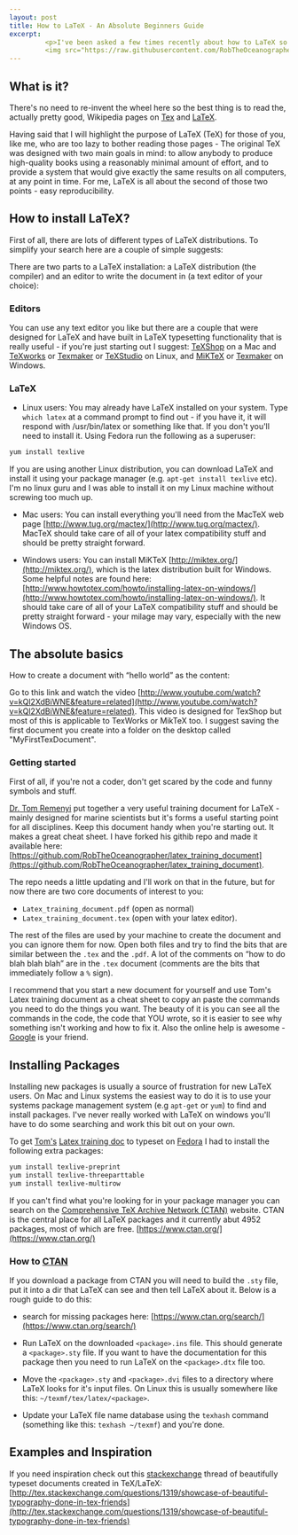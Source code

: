 ```yaml
---
layout: post
title: How to LaTeX - An Absolute Beginners Guide
excerpt:
         <p>I've been asked a few times recently about how to LaTeX so I thought I'd put a few notes up for everyone to refer back to later.</p>
         <img src="https://raw.githubusercontent.com/RobTheOceanographer/robtheoceanographer.github.io/master/images/CTAN_lion_drawing_by_Duane_Bibby.gif" alt="CTAN Lion" style="width:304px;height:228px;">
---
```


## What is it?

There's no need to re-invent the wheel here so the best thing is to read the, actually pretty good, Wikipedia pages on [Tex](https://en.Wikipedia.org/wiki/TeX) and [LaTeX](https://en.Wikipedia.org/wiki/LaTeX).

Having said that I will highlight the purpose of LaTeX (TeX) for those of you, like me, who are too lazy to bother reading those pages - The original TeX was designed with two main goals in mind: to allow anybody to produce high-quality books using a reasonably minimal amount of effort, and to provide a system that would give exactly the same results on all computers, at any point in time. For me, LaTeX is all about the second of those two points - easy reproducibility.

## How to install LaTeX?

First of all, there are lots of different types of LaTeX distributions. To simplify your search here are a couple of simple suggests:

There are two parts to a LaTeX installation: a LaTeX distribution (the compiler) and an editor to write the document in (a text editor of your choice):

### Editors

You can use any text editor you like but there are a couple that were designed for LaTeX and have built in LaTeX typesetting functionality that is really useful - if you're just starting out I suggest: [TeXShop](uoregon.edu/~koch/texshop/) on a Mac and [TeXworks](https://www.tug.org/texworks/) or [Texmaker](http://www.xm1math.net/texmaker/) or [TeXStudio](http://texstudio.sourceforge.net/) on Linux, and [MiKTeX](http://miktex.org/) or [Texmaker](http://www.xm1math.net/texmaker/) on Windows.

### LaTeX

- Linux users: You may already have LaTeX installed on your system. Type `which latex` at a command prompt to find out - if you have it, it will respond with /usr/bin/latex or something like that. If you don't you'll need to install it. Using Fedora run the following as a superuser:
```bash
yum install texlive
```

If you are using another Linux distribution, you can download LaTeX and install it using your package manager (e.g. `apt-get install texlive` etc). I'm no linux guru and I was able to install it on my Linux machine without screwing too much up.

- Mac users: You can install everything you'll need from the MacTeX web page [http://www.tug.org/mactex/](http://www.tug.org/mactex/). MacTeX should take care of all of your latex compatibility stuff and should be pretty straight forward.

- Windows users: You can install MiKTeX [http://miktex.org/](http://miktex.org/), which is the latex distribution built for Windows. Some helpful notes are found here: [http://www.howtotex.com/howto/installing-latex-on-windows/](http://www.howtotex.com/howto/installing-latex-on-windows/).  It should take care of all of your LaTeX compatibility stuff and should be pretty straight forward  - your milage may vary, especially with the new Windows OS.

## The absolute basics

How to create a document with “hello world” as the content:

Go to this link and watch the video  [http://www.youtube.com/watch?v=kQl2XdBiWNE&feature=related](http://www.youtube.com/watch?v=kQl2XdBiWNE&feature=related). This video is designed for TexShop but most of this is applicable to TexWorks or MikTeX too. I suggest saving the first document you create into a folder on the desktop called "MyFirstTexDocument".

### Getting started

First of all, if you're not a coder, don't get scared by the code and funny symbols and stuff.

[Dr. Tom Remenyi](http://utas.academia.edu/TomasRemenyi) put together a very useful training document for LaTeX - mainly designed for marine scientists but it's forms a useful starting point for all disciplines. Keep this document handy when you're starting out. It makes a great cheat sheet. I have forked his githib repo and made it available here: [https://github.com/RobTheOceanographer/latex_training_document](https://github.com/RobTheOceanographer/latex_training_document).

The repo needs a little updating and I'll work on that in the future, but for now there are two core documents of interest to you:

- `Latex_training_document.pdf` (open as normal)
- `Latex_training_document.tex` (open with your latex editor).

The rest of the files are used by your machine to create the document and you can ignore them for now. Open both files and try to find the bits that are similar between the `.tex` and the `.pdf`. A lot of the comments on “how to do blah blah blah” are in the `.tex` document (comments are the bits that immediately follow a `%` sign).

I recommend that you start a new document for yourself and use Tom's Latex training document as a cheat sheet to copy an paste the commands you need to do the things you want. The beauty of it is you can see all the commands in the code, the code that YOU wrote, so it is easier to see why something isn't working and how to fix it. Also the online help is awesome - [Google](http://www.google.com) is your friend.

## Installing Packages

Installing new packages is usually a source of frustration for new LaTeX users. On Mac and Linux systems the easiest way to do it is to use your systems package management system (e.g `apt-get` or `yum`) to find and install packages. I've never really worked with LaTeX on windows you'll have to do some searching and work this bit out on your own.

To get [Tom's](http://utas.academia.edu/TomasRemenyi) [Latex training doc](https://github.com/RobTheOceanographer/latex_training_document) to typeset on [Fedora](https://getfedora.org) I had to install the following extra packages:
```bash
yum install texlive-preprint
yum install texlive-threeparttable
yum install texlive-multirow
```
If you can't find what you're looking for in your package manager you can search on the [Com­pre­hen­sive TeX Archive Net­work (CTAN)](https://www.ctan.org/) website. CTAN is the central place for all LaTeX packages and it currently abut 4952 packages, most of which are free. [https://www.ctan.org/](https://www.ctan.org/)

### How to [CTAN](https://www.ctan.org/)

If you download a package from CTAN you will need to build the `.sty` file, put it into a dir that LaTeX can see and then tell LaTeX about it. Below is a rough guide to do this:

- search for missing packages here: [https://www.ctan.org/search/](https://www.ctan.org/search/)

- Run LaTeX on the downloaded `<package>.ins` file. This should generate a `<package>.sty` file. If you want to have the documentation for this package then you need to run LaTeX on the `<package>.dtx` file too.

- Move the `<package>.sty` and `<package>.dvi` files to a directory where LaTeX looks for it's input files. On Linux this is usually somewhere like this: `~/texmf/tex/latex/<package>`.

- Update your LaTeX file name database using the `texhash` command (something like this: `texhash ~/texmf`) and you're done.


## Examples and Inspiration

If you need inspiration check out this [stackexchange](http://stackexchange.com) thread of beautifully typeset documents created in TeX/LaTeX: [http://tex.stackexchange.com/questions/1319/showcase-of-beautiful-typography-done-in-tex-friends](http://tex.stackexchange.com/questions/1319/showcase-of-beautiful-typography-done-in-tex-friends)
